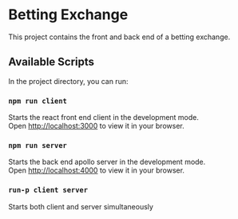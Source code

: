 # Betting Exchange

This project contains the front and back end of a betting exchange.


## Available Scripts

In the project directory, you can run:

### `npm run client`

Starts the react front end client in the development mode.\
Open [http://localhost:3000](http://localhost:3000) to view it in your browser.


### `npm run server`

Starts the back end apollo server in the development mode.\
Open [http://localhost:4000](http://localhost:4000) to view it in your browser.

### `run-p client server`

Starts both client and server simultaneously

